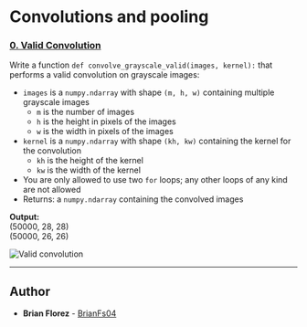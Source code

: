 # Convolutions and pooling

### **[0. Valid Convolution](./0-convolve_grayscale_valid.py)**
Write a function `def convolve_grayscale_valid(images, kernel):` that performs a valid convolution on grayscale images:
* `images` is a `numpy.ndarray` with shape `(m, h, w)` containing multiple grayscale images
    * `m` is the number of images
    * `h` is the height in pixels of the images
    * `w` is the width in pixels of the images
* `kernel` is a `numpy.ndarray` with shape `(kh, kw)` containing the kernel for the convolution
    * `kh` is the height of the kernel
    * `kw` is the width of the kernel
* You are only allowed to use two `for` loops; any other loops of any kind are not allowed
*  Returns: a `numpy.ndarray` containing the convolved images

**Output:**\
(50000, 28, 28)\
(50000, 26, 26)

![Valid convolution](https://i.ibb.co/HXZ7cDg/Valid-Convolution.png)

---
## Author
* **Brian Florez** - [BrianFs04](https://github.com/BrianFs04)

